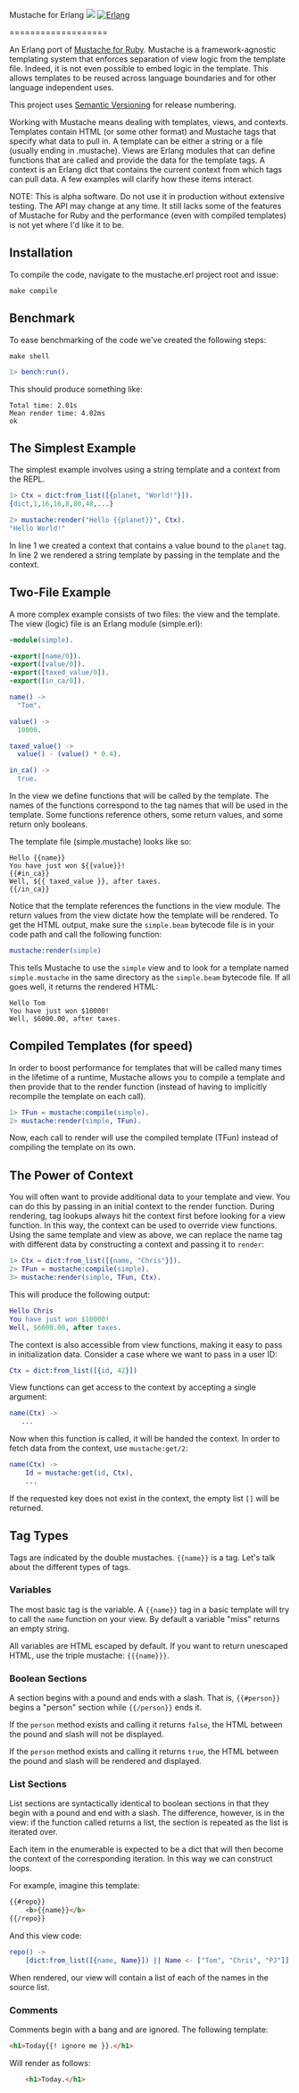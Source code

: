 Mustache for Erlang [![](https://travis-ci.com/MiniclipPortugal/mustache.erl.png?branch=master)](http://travis-ci.org/MiniclipPortugal/mustache.erl)
[![Erlang][erlang badge]][erlang downloads]

[erlang badge]: https://img.shields.io/badge/erlang-%3E%3D19.3-lightgrey
[erlang downloads]: http://www.erlang.org/download
===================

An Erlang port of [Mustache for Ruby][1]. Mustache is a framework-agnostic
templating system that enforces separation of view logic from the template
file. Indeed, it is not even possible to embed logic in the template. This
allows templates to be reused across language boundaries and for other
language independent uses.

This project uses [Semantic Versioning](http://semver.org) for release
numbering.

Working with Mustache means dealing with templates, views, and contexts.
Templates contain HTML (or some other format) and Mustache tags that specify
what data to pull in. A template can be either a string or a file (usually
ending in .mustache). Views are Erlang modules that can define functions that
are called and provide the data for the template tags. A context is an Erlang
dict that contains the current context from which tags can pull data. A few
examples will clarify how these items interact.

NOTE: This is alpha software. Do not use it in production without extensive
testing. The API may change at any time. It still lacks some of the features
of Mustache for Ruby and the performance (even with compiled templates) is not
yet where I'd like it to be.

Installation
------------

To compile the code, navigate to the mustache.erl project root and issue:

```make
make compile
```

Benchmark
---------

To ease benchmarking of the code we've created the following steps:

```make
make shell
```

```erlang
1> bench:run().
```

This should produce something like:

```plain
Total time: 2.01s
Mean render time: 4.02ms
ok
```

The Simplest Example
--------------------

The simplest example involves using a string template and a context from the
REPL.

```erlang
1> Ctx = dict:from_list([{planet, "World!"}]).
{dict,1,16,16,8,80,48,...}

2> mustache:render("Hello {{planet}}", Ctx).
"Hello World!"
```

In line 1 we created a context that contains a value bound to the `planet`
tag. In line 2 we rendered a string template by passing in the template and the
context.

Two-File Example
----------------

A more complex example consists of two files: the view and the template. The
view (logic) file is an Erlang module (simple.erl):

```erlang
-module(simple).

-export([name/0]).
-export([value/0]).
-export([taxed_value/0]).
-export([in_ca/0]).

name() ->
  "Tom".

value() ->
  10000.

taxed_value() ->
  value() - (value() * 0.4).

in_ca() ->
  true.
```

In the view we define functions that will be called by the template. The names
of the functions correspond to the tag names that will be used in the
template. Some functions reference others, some return values, and some return
only booleans.

The template file (simple.mustache) looks like so:

```plain
Hello {{name}}
You have just won ${{value}}!
{{#in_ca}}
Well, ${{ taxed_value }}, after taxes.
{{/in_ca}}
```

Notice that the template references the functions in the view module. The
return values from the view dictate how the template will be rendered. To get
the HTML output, make sure the `simple.beam` bytecode file is in your code
path and call the following function:

```erlang
mustache:render(simple)
```

This tells Mustache to use the `simple` view and to look for a template named
`simple.mustache` in the same directory as the `simple.beam` bytecode file. If
all goes well, it returns the rendered HTML:

```plain
Hello Tom
You have just won $10000!
Well, $6000.00, after taxes.
```

Compiled Templates (for speed)
------------------------------

In order to boost performance for templates that will be called many times in
the lifetime of a runtime, Mustache allows you to compile a template and then
provide that to the render function (instead of having to implicitly recompile
the template on each call).

```erlang
1> TFun = mustache:compile(simple).
2> mustache:render(simple, TFun).
```

Now, each call to render will use the compiled template (TFun) instead of
compiling the template on its own.

The Power of Context
--------------------

You will often want to provide additional data to your template and view. You
can do this by passing in an initial context to the render function. During
rendering, tag lookups always hit the context first before looking for a view
function. In this way, the context can be used to override view functions.
Using the same template and view as above, we can replace the name tag with
different data by constructing a context and passing it to `render`:

```erlang
1> Ctx = dict:from_list([{name, "Chris"}]).
2> TFun = mustache:compile(simple).
3> mustache:render(simple, TFun, Ctx).
```

This will produce the following output:

```erlang
Hello Chris
You have just won $10000!
Well, $6000.00, after taxes.
```

The context is also accessible from view functions, making it easy to pass in
initialization data. Consider a case where we want to pass in a user ID:

```erlang
Ctx = dict:from_list([{id, 42}])
```

View functions can get access to the context by accepting a single argument:

```erlang
name(Ctx) ->
   ...
```

Now when this function is called, it will be handed the context. In order to
fetch data from the context, use `mustache:get/2`:

```erlang
name(Ctx) ->
    Id = mustache:get(id, Ctx),
    ...
```

If the requested key does not exist in the context, the empty list `[]` will
be returned.

Tag Types
---------

Tags are indicated by the double mustaches. `{{name}}` is a tag. Let's talk
about the different types of tags.

### Variables

The most basic tag is the variable. A `{{name}}` tag in a basic template will
try to call the `name` function on your view. By default a variable "miss"
returns an empty string.

All variables are HTML escaped by default. If you want to return unescaped
HTML, use the triple mustache: `{{{name}}}`.

### Boolean Sections

A section begins with a pound and ends with a slash. That is,
`{{#person}}` begins a "person" section while `{{/person}}` ends it.

If the `person` method exists and calling it returns `false`, the HTML
between the pound and slash will not be displayed.

If the `person` method exists and calling it returns `true`, the HTML
between the pound and slash will be rendered and displayed.

### List Sections

List sections are syntactically identical to boolean sections in that they
begin with a pound and end with a slash. The difference, however, is in the
view: if the function called returns a list, the section is repeated as the
list is iterated over.

Each item in the enumerable is expected to be a dict that will then become the
context of the corresponding iteration. In this way we can construct loops.

For example, imagine this template:

```html
{{#repo}}
    <b>{{name}}</b>
{{/repo}}
```

And this view code:

```erlang
repo() ->
    [dict:from_list([{name, Name}]) || Name <- ["Tom", "Chris", "PJ"]].
```

When rendered, our view will contain a list of each of the names in the source
list.

### Comments

Comments begin with a bang and are ignored. The following template:

```html
<h1>Today{{! ignore me }}.</h1>
```

Will render as follows:

```html
    <h1>Today.</h1>
```

[1]: http://github.com/defunkt/mustache.git
